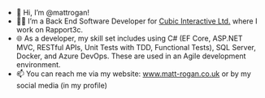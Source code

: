 - 👋 Hi, I’m @mattrogan!
- 👨‍💻 I’m a Back End Software Developer for <a href="https://www.cubic-interactive.com/">Cubic Interactive Ltd.</a> where I work on Rapport3c.
- 🌐 As a developer, my skill set includes using C# (EF Core, ASP.NET MVC, RESTful APIs, Unit Tests with TDD, Functional Tests), SQL Server, Docker, and Azure DevOps. These are used in an Agile development environment.
- 📫 You can reach me via my website: www.matt-rogan.co.uk or by my social media (in my profile)
